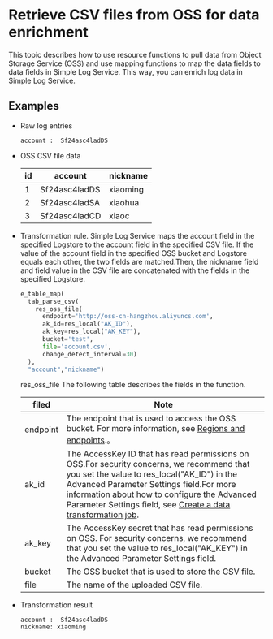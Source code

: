 # Retrieve CSV files from OSS for data enrichment

This topic describes how to use resource functions to pull data from Object Storage Service (OSS) and use mapping functions to map the data fields to data fields in Simple Log Service. This way, you can enrich log data in Simple Log Service.

## Examples

- Raw log entries

  ```
  account :  Sf24asc4ladDS
  ```

- OSS CSV file data

  | id  | account       | nickname |
  | --- | ------------- | -------- |
  | 1   | Sf24asc4ladDS | xiaoming |
  | 2   | Sf24asc4ladSA | xiaohua  |
  | 3   | Sf24asc4ladCD | xiaoc    |

- Transformation rule. Simple Log Service maps the account field in the specified Logstore to the account field in the specified CSV file. If the value of the account field in the specified OSS bucket and Logstore equals each other, the two fields are matched.Then, the nickname field and field value in the CSV file are concatenated with the fields in the specified Logstore.

  ```python
  e_table_map(
    tab_parse_csv(
      res_oss_file(
        endpoint='http://oss-cn-hangzhou.aliyuncs.com',
        ak_id=res_local("AK_ID"),
        ak_key=res_local("AK_KEY"),
        bucket='test',
        file='account.csv',
        change_detect_interval=30)
    ),
    "account","nickname")
  ```

  res_oss_file The following table describes the fields in the function.

  | filed    | Note                                                                                                                                                                                                                                                                                                                                                                                                                                                                       |
  | -------- | -------------------------------------------------------------------------------------------------------------------------------------------------------------------------------------------------------------------------------------------------------------------------------------------------------------------------------------------------------------------------------------------------------------------------------------------------------------------------- |
  | endpoint | The endpoint that is used to access the OSS bucket. For more information, see [Regions and endpoints](https://www.alibabacloud.com/help/en/doc-detail/31837.htm?spm=a2c4g.11186623.2.11.3ae33dc46CPRr6#concept-zt4-cvy-5db).。                                                                                                                                                                                                                                             |
  | ak_id    | The AccessKey ID that has read permissions on OSS.For security concerns, we recommend that you set the value to res_local("AK_ID") in the Advanced Parameter Settings field.For more information about how to configure the Advanced Parameter Settings field, see [Create a data transformation job](https://www.alibabacloud.com/help/en/doc-detail/125615.htm?spm=a2c4g.11186623.2.12.3ae33dc46CPRr6#task-1181217). |
  | ak_key   | The AccessKey secret that has read permissions on OSS. For security concerns, we recommend that you set the value to res_local("AK_KEY") in the Advanced Parameter Settings field.                                                                                                                                                                                                                                                                                         |
  | bucket   | The OSS bucket that is used to store the CSV file.                                                                                                                                                                                                                                                                                                                                                                                                                         |
  | file     | The name of the uploaded CSV file.                                                                                                                                                                                                                                                                                                                                                                                                                                         |

- Transformation result

  ```
  account :  Sf24asc4ladDS
  nickname: xiaoming
  ```
